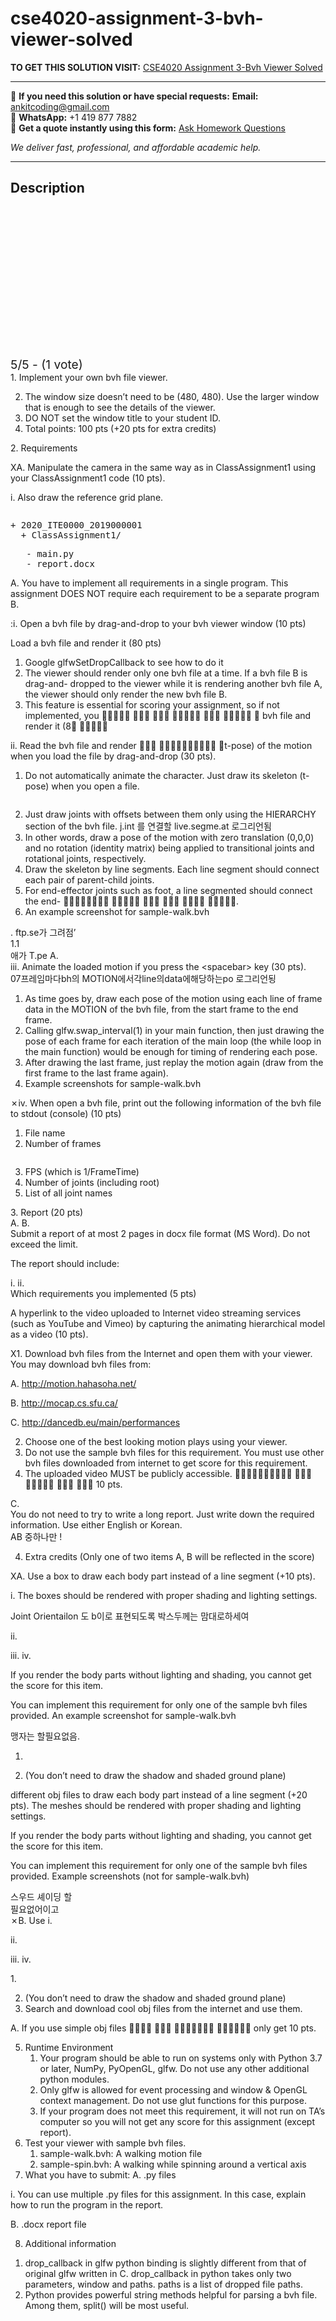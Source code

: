 # cse4020-assignment-3-bvh-viewer-solved
**TO GET THIS SOLUTION VISIT:** [CSE4020 Assignment 3-Bvh Viewer Solved](https://www.ankitcodinghub.com/product/cse4020-assignment-3-bvh-viewer-solved/)


---

📩 **If you need this solution or have special requests:** **Email:** ankitcoding@gmail.com  
📱 **WhatsApp:** +1 419 877 7882  
📄 **Get a quote instantly using this form:** [Ask Homework Questions](https://www.ankitcodinghub.com/services/ask-homework-questions/)

*We deliver fast, professional, and affordable academic help.*

---

<h2>Description</h2>



<div class="kk-star-ratings kksr-auto kksr-align-center kksr-valign-top" data-payload="{&quot;align&quot;:&quot;center&quot;,&quot;id&quot;:&quot;91680&quot;,&quot;slug&quot;:&quot;default&quot;,&quot;valign&quot;:&quot;top&quot;,&quot;ignore&quot;:&quot;&quot;,&quot;reference&quot;:&quot;auto&quot;,&quot;class&quot;:&quot;&quot;,&quot;count&quot;:&quot;1&quot;,&quot;legendonly&quot;:&quot;&quot;,&quot;readonly&quot;:&quot;&quot;,&quot;score&quot;:&quot;5&quot;,&quot;starsonly&quot;:&quot;&quot;,&quot;best&quot;:&quot;5&quot;,&quot;gap&quot;:&quot;4&quot;,&quot;greet&quot;:&quot;Rate this product&quot;,&quot;legend&quot;:&quot;5\/5 - (1 vote)&quot;,&quot;size&quot;:&quot;24&quot;,&quot;title&quot;:&quot;CSE4020 Assignment 3-Bvh Viewer Solved&quot;,&quot;width&quot;:&quot;138&quot;,&quot;_legend&quot;:&quot;{score}\/{best} - ({count} {votes})&quot;,&quot;font_factor&quot;:&quot;1.25&quot;}">

<div class="kksr-stars">

<div class="kksr-stars-inactive">
            <div class="kksr-star" data-star="1" style="padding-right: 4px">


<div class="kksr-icon" style="width: 24px; height: 24px;"></div>
        </div>
            <div class="kksr-star" data-star="2" style="padding-right: 4px">


<div class="kksr-icon" style="width: 24px; height: 24px;"></div>
        </div>
            <div class="kksr-star" data-star="3" style="padding-right: 4px">


<div class="kksr-icon" style="width: 24px; height: 24px;"></div>
        </div>
            <div class="kksr-star" data-star="4" style="padding-right: 4px">


<div class="kksr-icon" style="width: 24px; height: 24px;"></div>
        </div>
            <div class="kksr-star" data-star="5" style="padding-right: 4px">


<div class="kksr-icon" style="width: 24px; height: 24px;"></div>
        </div>
    </div>

<div class="kksr-stars-active" style="width: 138px;">
            <div class="kksr-star" style="padding-right: 4px">


<div class="kksr-icon" style="width: 24px; height: 24px;"></div>
        </div>
            <div class="kksr-star" style="padding-right: 4px">


<div class="kksr-icon" style="width: 24px; height: 24px;"></div>
        </div>
            <div class="kksr-star" style="padding-right: 4px">


<div class="kksr-icon" style="width: 24px; height: 24px;"></div>
        </div>
            <div class="kksr-star" style="padding-right: 4px">


<div class="kksr-icon" style="width: 24px; height: 24px;"></div>
        </div>
            <div class="kksr-star" style="padding-right: 4px">


<div class="kksr-icon" style="width: 24px; height: 24px;"></div>
        </div>
    </div>
</div>


<div class="kksr-legend" style="font-size: 19.2px;">
            5/5 - (1 vote)    </div>
    </div>
<div class="page" title="Page 1">
<div class="layoutArea">
<div class="column">
1. Implement your own bvh file viewer.

<ol start="2">
<li>The window size doesn’t need to be (480, 480). Use the larger window that is enough to see the details of the viewer.</li>
<li>DO NOT set the window title to your student ID.</li>
<li>Total points: 100 pts (+20 pts for extra credits)</li>
</ol>
2. Requirements

XA. Manipulate the camera in the same way as in ClassAssignment1 using your ClassAssignment1 code (10 pts).

i. Also draw the reference grid plane.

</div>
</div>
<div class="layoutArea">
<div class="column">
<pre>+ 2020_ITE0000_2019000001
  + ClassAssignment1/
</pre>
<pre>   - main.py
   - report.docx
</pre>
</div>
</div>
<div class="layoutArea">
<div class="column">
A. You have to implement all requirements in a single program. This assignment DOES NOT require each requirement to be a separate program

</div>
</div>
</div>
<div class="page" title="Page 2">
<div class="layoutArea">
<div class="column">
B.

:i. Open a bvh file by drag-and-drop to your bvh viewer window (10 pts)

</div>
</div>
<div class="layoutArea">
<div class="column">
Load a bvh file and render it (80 pts)

</div>
</div>
<div class="layoutArea">
<div class="column">
<ol>
<li>Google glfwSetDropCallback to see how to do it</li>
<li>The viewer should render only one bvh file at a time. If a bvh file B is drag-and- dropped to the viewer while it is rendering another bvh file A, the viewer should only render the new bvh file B.</li>
<li>This feature is essential for scoring your assignment, so if not implemented, you 􏰅􏰂􏰆􏰇􏰈 􏰉􏰊􏰈 􏰋􏰆􏰁 􏰌􏰍􏰂􏰎􏰊 􏰖􏰂􏰎 􏰜􏰰􏰂􏰋􏰛 􏰋 bvh file and render it (8􏰱 􏰘􏰈􏰌􏰲􏰞</li>
</ol>
ii. Read the bvh file and render 􏰈􏰔􏰊 􏰜􏰌􏰟􏰊􏰝􏰊􏰈􏰂􏰆􏰞 􏰳t-pose) of the motion when you load the file by drag-and-drop (30 pts).

1. Do not automatically animate the character. Just draw its skeleton (t-pose) when you open a file.

</div>
</div>
<div class="layoutArea">
<div class="column">
<ol start="2">
<li>Just draw joints with offsets between them only using the HIERARCHY section of the bvh file. j.int 를 연결할 live.segme.at 로그리언됨</li>
<li>In other words, draw a pose of the motion with zero translation (0,0,0) and no rotation (identity matrix) being applied to transitional joints and rotational joints, respectively.</li>
<li>Draw the skeleton by line segments. Each line segment should connect each pair of parent-child joints.</li>
<li>For end-effector joints such as foot, a line segmented should connect the end- 􏰖􏰉􏰉􏰖􏰛􏰃􏰘􏰌 􏰟􏰘􏰓􏰂􏰃 􏰚􏰂􏰊 􏰃􏰗􏰖 􏰒􏰖􏰂􏰊 􏰈􏰓􏰃􏰖􏰙.</li>
<li>An example screenshot for sample-walk.bvh</li>
</ol>
</div>
</div>
<div class="layoutArea">
<div class="column">
. ftp.se가 그려점’

</div>
</div>
</div>
<div class="page" title="Page 3">
<div class="layoutArea">
<div class="column">
1.1

</div>
<div class="column">
애가 T.pe A.

</div>
</div>
<div class="layoutArea">
<div class="column">
iii. Animate the loaded motion if you press the &lt;spacebar&gt; key (30 pts).

</div>
</div>
<div class="layoutArea">
<div class="column">
07프레임마다bh의 MOTION에서각line의data에해당하는po 로그리언됭

<ol>
<li>As time goes by, draw each pose of the motion using each line of frame data in
the MOTION of the bvh file, from the start frame to the end frame.
</li>
<li>Calling glfw.swap_interval(1) in your main function, then just drawing the pose of each frame for each iteration of the main loop (the while loop in the main function) would be enough for timing of rendering each pose.</li>
<li>After drawing the last frame, just replay the motion again (draw from the first frame to the last frame again).</li>
<li>Example screenshots for sample-walk.bvh</li>
</ol>
</div>
</div>
<div class="layoutArea">
<div class="column">
✗iv. When open a bvh file, print out the following information of the bvh file to stdout (console) (10 pts)

<ol>
<li>File name</li>
<li>Number of frames</li>
</ol>
</div>
</div>
</div>
<div class="page" title="Page 4">
<div class="layoutArea">
<div class="column">
<ol start="3">
<li>FPS (which is 1/FrameTime)</li>
<li>Number of joints (including root)</li>
<li>List of all joint names</li>
</ol>
3. Report (20 pts)

</div>
</div>
<div class="layoutArea">
<div class="column">
A. B.

</div>
<div class="column">
Submit a report of at most 2 pages in docx file format (MS Word). Do not exceed the limit.

The report should include:

</div>
</div>
<div class="layoutArea">
<div class="column">
i. ii.

</div>
<div class="column">
Which requirements you implemented (5 pts)

A hyperlink to the video uploaded to Internet video streaming services (such as YouTube and Vimeo) by capturing the animating hierarchical model as a video (10 pts).

X1. Download bvh files from the Internet and open them with your viewer. You may download bvh files from:

A. http://motion.hahasoha.net/

B. http://mocap.cs.sfu.ca/

C. http://dancedb.eu/main/performances

<ol start="2">
<li>Choose one of the best looking motion plays using your viewer.</li>
<li>Do not use the sample bvh files for this requirement. You must use other bvh files downloaded from internet to get score for this requirement.</li>
<li>The uploaded video MUST be publicly accessible. 􏰩􏰃􏰗􏰖􏰌􏰪􏰓􏰈􏰖􏰢 􏰦􏰘􏰐 􏰪􏰘􏰂􏰜􏰃 􏰔􏰖􏰃 􏰃􏰗􏰖 10 pts.</li>
</ol>
</div>
</div>
<div class="layoutArea">
<div class="column">
C.

</div>
<div class="column">
You do not need to try to write a long report. Just write down the required information. Use either English or Korean.

</div>
</div>
<div class="layoutArea">
<div class="column">
AB 중하나만 !

4. Extra credits (Only one of two items A, B will be reflected in the score)

XA. Use a box to draw each body part instead of a line segment (+10 pts).

i. The boxes should be rendered with proper shading and lighting settings.

Joint Orientailon 도 b이로 표현되도록 박스두께는 맘대로하세여

</div>
</div>
</div>
<div class="page" title="Page 5">
<div class="layoutArea">
<div class="column">
ii.

iii. iv.

</div>
<div class="column">
If you render the body parts without lighting and shading, you cannot get the score for this item.

You can implement this requirement for only one of the sample bvh files provided. An example screenshot for sample-walk.bvh

맹자는 할필요없음.

1.

2. (You don’t need to draw the shadow and shaded ground plane)

different obj files to draw each body part instead of a line segment (+20 pts). The meshes should be rendered with proper shading and lighting settings.

If you render the body parts without lighting and shading, you cannot get the score for this item.

You can implement this requirement for only one of the sample bvh files provided. Example screenshots (not for sample-walk.bvh)

</div>
</div>
<div class="layoutArea">
<div class="column">
스우드 셰이딩 할

</div>
<div class="column">
필요없어이고

</div>
</div>
<div class="layoutArea">
<div class="column">
✗B. Use i.

ii.

iii. iv.

</div>
</div>
<div class="layoutArea">
<div class="column">
1.

<ol start="2">
<li>(You don’t need to draw the shadow and shaded ground plane)</li>
<li>Search and download cool obj files from the internet and use them.</li>
</ol>
A. If you use simple obj files 􏰕􏰓􏰝􏰖 􏰍􏰘􏰁 􏰈􏰗􏰚􏰠􏰖􏰈􏰢 􏰦􏰘􏰐􏰜􏰕􏰕 only get 10 pts.

</div>
</div>
</div>
<div class="page" title="Page 6">
<div class="layoutArea">
<div class="column">
<ol start="5">
<li>Runtime Environment
<ol>
<li>Your program should be able to run on systems only with Python 3.7 or later, NumPy, PyOpenGL, glfw. Do not use any other additional python modules.</li>
<li>Only glfw is allowed for event processing and window &amp; OpenGL context management. Do not use glut functions for this purpose.</li>
<li>If your program does not meet this requirement, it will not run on TA’s computer so you will not get any score for this assignment (except report).</li>
</ol>
</li>
<li>Test your viewer with sample bvh files.
<ol>
<li>sample-walk.bvh: A walking motion file</li>
<li>sample-spin.bvh: A walking while spinning around a vertical axis</li>
</ol>
</li>
<li>What you have to submit: A. .py files</li>
</ol>
i. You can use multiple .py files for this assignment. In this case, explain how to run the program in the report.

B. .docx report file

8. Additional information

<ol>
<li>drop_callback in glfw python binding is slightly different from that of original glfw written in C. drop_callback in python takes only two parameters, window and paths. paths is a list of dropped file paths.</li>
<li>Python provides powerful string methods helpful for parsing a bvh file. Among them, split() will be most useful.</li>
</ol>
</div>
</div>
</div>
